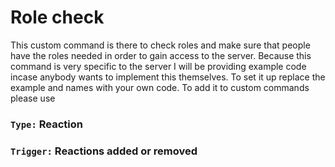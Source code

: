 # Role check
This custom command is there to check roles and make sure that people have the roles needed in order to gain access to the server. Because this command is very specific to the server I will be providing example code incase anybody wants to implement this themselves. To set it up replace the example and names with your own code. To add it to custom commands please use

### `Type:` Reaction
### `Trigger:` Reactions added or removed